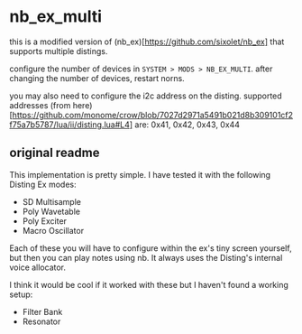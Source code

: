 # nb_ex_multi

this is a modified version of (nb_ex)[https://github.com/sixolet/nb_ex] that supports multiple distings.

configure the number of devices in `SYSTEM > MODS > NB_EX_MULTI`. after changing the number of devices, restart norns.

you may also need to configure the i2c address on the disting. supported addresses (from here)[https://github.com/monome/crow/blob/7027d2971a5491b021d8b309101cf2f75a7b5787/lua/ii/disting.lua#L4] are: 0x41, 0x42, 0x43, 0x44

## original readme

This implementation is pretty simple. I have tested it with the following Disting Ex modes:
* SD Multisample
* Poly Wavetable
* Poly Exciter
* Macro Oscillator

Each of these you will have to configure within the ex's tiny screen yourself, but then you can play notes using nb. It always uses the Disting's internal voice allocator.

I think it would be cool if it worked with these but I haven't found a working setup:
* Filter Bank
* Resonator
